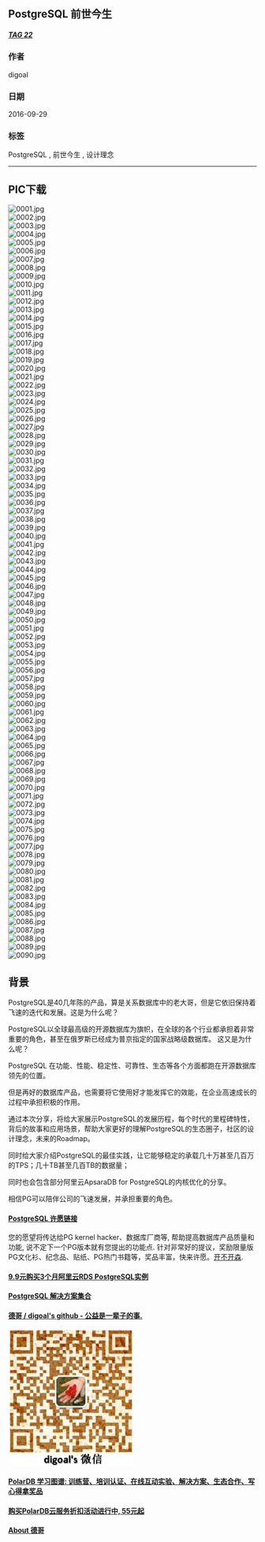 ## PostgreSQL 前世今生
##### [TAG 22](../class/22.md)
          
### 作者         
digoal          
          
### 日期        
2016-09-29       
          
### 标签        
PostgreSQL , 前世今生 , 设计理念      
          
----        
          
## PIC下载
![0001.jpg](20160929_02/0001.jpg)  
![0002.jpg](20160929_02/0002.jpg)  
![0003.jpg](20160929_02/0003.jpg)  
![0004.jpg](20160929_02/0004.jpg)  
![0005.jpg](20160929_02/0005.jpg)  
![0006.jpg](20160929_02/0006.jpg)  
![0007.jpg](20160929_02/0007.jpg)  
![0008.jpg](20160929_02/0008.jpg)  
![0009.jpg](20160929_02/0009.jpg)  
![0010.jpg](20160929_02/0010.jpg)  
![0011.jpg](20160929_02/0011.jpg)  
![0012.jpg](20160929_02/0012.jpg)  
![0013.jpg](20160929_02/0013.jpg)  
![0014.jpg](20160929_02/0014.jpg)  
![0015.jpg](20160929_02/0015.jpg)  
![0016.jpg](20160929_02/0016.jpg)  
![0017.jpg](20160929_02/0017.jpg)  
![0018.jpg](20160929_02/0018.jpg)  
![0019.jpg](20160929_02/0019.jpg)  
![0020.jpg](20160929_02/0020.jpg)  
![0021.jpg](20160929_02/0021.jpg)  
![0022.jpg](20160929_02/0022.jpg)  
![0023.jpg](20160929_02/0023.jpg)  
![0024.jpg](20160929_02/0024.jpg)  
![0025.jpg](20160929_02/0025.jpg)  
![0026.jpg](20160929_02/0026.jpg)  
![0027.jpg](20160929_02/0027.jpg)  
![0028.jpg](20160929_02/0028.jpg)  
![0029.jpg](20160929_02/0029.jpg)  
![0030.jpg](20160929_02/0030.jpg)  
![0031.jpg](20160929_02/0031.jpg)  
![0032.jpg](20160929_02/0032.jpg)  
![0033.jpg](20160929_02/0033.jpg)  
![0034.jpg](20160929_02/0034.jpg)  
![0035.jpg](20160929_02/0035.jpg)  
![0036.jpg](20160929_02/0036.jpg)  
![0037.jpg](20160929_02/0037.jpg)  
![0038.jpg](20160929_02/0038.jpg)  
![0039.jpg](20160929_02/0039.jpg)  
![0040.jpg](20160929_02/0040.jpg)  
![0041.jpg](20160929_02/0041.jpg)  
![0042.jpg](20160929_02/0042.jpg)  
![0043.jpg](20160929_02/0043.jpg)  
![0044.jpg](20160929_02/0044.jpg)  
![0045.jpg](20160929_02/0045.jpg)  
![0046.jpg](20160929_02/0046.jpg)  
![0047.jpg](20160929_02/0047.jpg)  
![0048.jpg](20160929_02/0048.jpg)  
![0049.jpg](20160929_02/0049.jpg)  
![0050.jpg](20160929_02/0050.jpg)  
![0051.jpg](20160929_02/0051.jpg)  
![0052.jpg](20160929_02/0052.jpg)  
![0053.jpg](20160929_02/0053.jpg)  
![0054.jpg](20160929_02/0054.jpg)  
![0055.jpg](20160929_02/0055.jpg)  
![0056.jpg](20160929_02/0056.jpg)  
![0057.jpg](20160929_02/0057.jpg)  
![0058.jpg](20160929_02/0058.jpg)  
![0059.jpg](20160929_02/0059.jpg)  
![0060.jpg](20160929_02/0060.jpg)  
![0061.jpg](20160929_02/0061.jpg)  
![0062.jpg](20160929_02/0062.jpg)  
![0063.jpg](20160929_02/0063.jpg)  
![0064.jpg](20160929_02/0064.jpg)  
![0065.jpg](20160929_02/0065.jpg)  
![0066.jpg](20160929_02/0066.jpg)  
![0067.jpg](20160929_02/0067.jpg)  
![0068.jpg](20160929_02/0068.jpg)  
![0069.jpg](20160929_02/0069.jpg)  
![0070.jpg](20160929_02/0070.jpg)  
![0071.jpg](20160929_02/0071.jpg)  
![0072.jpg](20160929_02/0072.jpg)  
![0073.jpg](20160929_02/0073.jpg)  
![0074.jpg](20160929_02/0074.jpg)  
![0075.jpg](20160929_02/0075.jpg)  
![0076.jpg](20160929_02/0076.jpg)  
![0077.jpg](20160929_02/0077.jpg)  
![0078.jpg](20160929_02/0078.jpg)  
![0079.jpg](20160929_02/0079.jpg)  
![0080.jpg](20160929_02/0080.jpg)  
![0081.jpg](20160929_02/0081.jpg)  
![0082.jpg](20160929_02/0082.jpg)  
![0083.jpg](20160929_02/0083.jpg)  
![0084.jpg](20160929_02/0084.jpg)  
![0085.jpg](20160929_02/0085.jpg)  
![0086.jpg](20160929_02/0086.jpg)  
![0087.jpg](20160929_02/0087.jpg)  
![0088.jpg](20160929_02/0088.jpg)  
![0089.jpg](20160929_02/0089.jpg)  
![0090.jpg](20160929_02/0090.jpg)  
  
## 背景  
PostgreSQL是40几年陈的产品，算是关系数据库中的老大哥，但是它依旧保持着飞速的迭代和发展。这是为什么呢？   
  
PostgreSQL以全球最高级的开源数据库为旗帜，在全球的各个行业都承担着非常重要的角色，甚至在俄罗斯已经成为普京指定的国家战略级数据库。 这又是为什么呢？     
  
PostgreSQL 在功能、性能、稳定性、可靠性、生态等各个方面都跑在开源数据库领先的位置。   
  
但是再好的数据库产品，也需要将它使用好才能发挥它的效能，在企业高速成长的过程中承担积极的作用。       
    
通过本次分享，将给大家展示PostgreSQL的发展历程，每个时代的里程碑特性，背后的故事和应用场景，帮助大家更好的理解PostgreSQL的生态圈子，社区的设计理念，未来的Roadmap。    
    
同时给大家介绍PostgreSQL的最佳实践，让它能够稳定的承载几十万甚至几百万的TPS；几十TB甚至几百TB的数据量；    
  
同时也会包含部分阿里云ApsaraDB for PostgreSQL的内核优化的分享。    
    
相信PG可以陪伴公司的飞速发展，并承担重要的角色。    
  
    
  
  
  
  
  
  
  
  
  
  
  
  
  
  
  
  
  
  
  
  
  
  
  
  
  
  
  
  
  
  
  
  
  
  
  
  
  
  
  
  
  
  
  
  
  
  
  
  
  
  
  
  
  
  
  
  
  
  
  
  
  
  
  
  
  
  
  
  
  
  
  
  
  
#### [PostgreSQL 许愿链接](https://github.com/digoal/blog/issues/76 "269ac3d1c492e938c0191101c7238216")
您的愿望将传达给PG kernel hacker、数据库厂商等, 帮助提高数据库产品质量和功能, 说不定下一个PG版本就有您提出的功能点. 针对非常好的提议，奖励限量版PG文化衫、纪念品、贴纸、PG热门书籍等，奖品丰富，快来许愿。[开不开森](https://github.com/digoal/blog/issues/76 "269ac3d1c492e938c0191101c7238216").  
  
  
#### [9.9元购买3个月阿里云RDS PostgreSQL实例](https://www.aliyun.com/database/postgresqlactivity "57258f76c37864c6e6d23383d05714ea")
  
  
#### [PostgreSQL 解决方案集合](https://yq.aliyun.com/topic/118 "40cff096e9ed7122c512b35d8561d9c8")
  
  
#### [德哥 / digoal's github - 公益是一辈子的事.](https://github.com/digoal/blog/blob/master/README.md "22709685feb7cab07d30f30387f0a9ae")
  
  
![digoal's wechat](../pic/digoal_weixin.jpg "f7ad92eeba24523fd47a6e1a0e691b59")
  
  
#### [PolarDB 学习图谱: 训练营、培训认证、在线互动实验、解决方案、生态合作、写心得拿奖品](https://www.aliyun.com/database/openpolardb/activity "8642f60e04ed0c814bf9cb9677976bd4")
  
  
#### [购买PolarDB云服务折扣活动进行中, 55元起](https://www.aliyun.com/activity/new/polardb-yunparter?userCode=bsb3t4al "e0495c413bedacabb75ff1e880be465a")
  
  
#### [About 德哥](https://github.com/digoal/blog/blob/master/me/readme.md "a37735981e7704886ffd590565582dd0")
  
